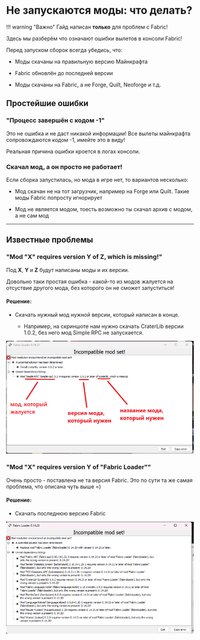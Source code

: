 # Не запускаются моды: что делать?

!!! warning "Важно"
    Гайд написан **только** для проблем с Fabric!

Здесь мы разберём что означают ошибки вылетов в консоли Fabric!

Перед запуском сборок всегда убедись, что:

- Моды скачаны на правильную версию Майнкрафта

- Fabric обновлён до последней версии

- Моды скачаны на Fabric, а не Forge, Quilt, Neoforge и т.д.

## Простейшие ошибки

### "Процесс завершён с кодом -1"

<span class="gold">Это не ошибка и не даст никакой информации!</span> Все вылеты майнкрафта сопровождаются кодом -1, имейте это в виду!

Реальная причина ошибки кроется в логах консоли.

### Скачал мод, а он просто не работает!

Если сборка запустилась, но мода в игре нет, то вариантов несколько:

- Мод скачан не на тот загрузчик, например на Forge или Quilt. Такие моды Fabric попросту игнорирует

- Мод не является модом, тоесть возможно ты скачал архив с модом, а не сам мод

***

## Известные проблемы

### "Mod "**X**" requires version **Y** of **Z**, which is missing!"

Под **X**, **Y** и **Z** будут написаны моды и их версии. 

Довольно таки простая ошибка - какой-то из модов жалуется на отсуствие другого мода, без которого он не сможет запуститься!

#### Решение:

- Скачать нужный мод нужной версии, который написан в конце. 

    - Например, на скриншоте нам нужно скачать CraterLib версии 1.0.2, без него мод Simple RPC не запускается.

![mod_error](../assets/guides/mods/mod_error.png)

### "Mod "X" requires version Y of "Fabric Loader""

Очень просто - поставлена не та версия Fabric. Это по сути та же самая проблема, что описана чуть выше =)

#### Решение:

- Скачать последнюю версию Fabric

![fabric_wrong_version](../assets/guides/mods/fabric_wrong_version.png)